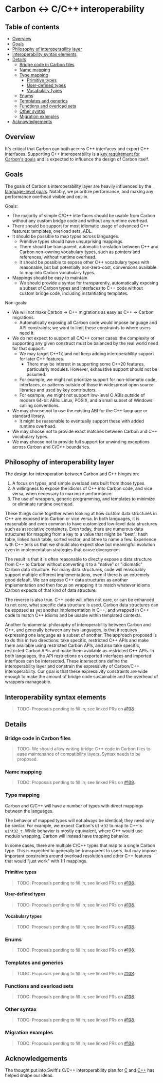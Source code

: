 # Carbon &lt;-> C/C++ interoperability

<!--
Part of the Carbon Language project, under the Apache License v2.0 with LLVM
Exceptions. See /LICENSE for license information.
SPDX-License-Identifier: Apache-2.0 WITH LLVM-exception
-->

## Table of contents

<!-- toc -->

- [Overview](#overview)
- [Goals](#goals)
- [Philosophy of interoperability layer](#philosophy-of-interoperability-layer)
- [Interoperability syntax elements](#interoperability-syntax-elements)
- [Details](#details)
  - [Bridge code in Carbon files](#bridge-code-in-carbon-files)
  - [Name mapping](#name-mapping)
  - [Type mapping](#type-mapping)
    - [Primitive types](#primitive-types)
    - [User-defined types](#user-defined-types)
    - [Vocabulary types](#vocabulary-types)
  - [Enums](#enums)
  - [Templates and generics](#templates-and-generics)
  - [Functions and overload sets](#functions-and-overload-sets)
  - [Other syntax](#other-syntax)
  - [Migration examples](#migration-examples)
- [Acknowledgements](#acknowledgements)

<!-- tocstop -->

## Overview

It's critical that Carbon can both access C++ interfaces and export C++
interfaces. Supporting C++ interoperability is a
[key requirement for Carbon's goals](/docs/project/goals.md) and is expected to
influence the design of Carbon itself.

## Goals

The goals of Carbon's interoperability layer are heavily influenced by the
[language-level goals](/docs/project/goals.md). Notably, we prioritize
performance, and making any performance overhead visible and opt-in.

Goals:

- The majority of simple C/C++ interfaces should be usable from Carbon without
  any custom bridge code and without any runtime overhead.
- There should be support for most idiomatic usage of advanced C++ features:
  templates, overload sets, ADL.
- It should be possible to map types across languages.
  - Primitive types should have unsurprising mappings.
  - There should be transparent, automatic translation between C++ and Carbon
    non-owning vocabulary types, such as pointers and references, without
    runtime overhead.
  - It should be possible to expose other C++ vocabulary types with reasonable,
    but but potentially non-zero-cost, conversions available to map into Carbon
    vocabulary types.
- Mappings should be easy to maintain.
  - We should provide a syntax for transparently, automatically exposing a
    subset of Carbon types and interfaces to C++ code without custom bridge
    code, including instantiating templates.

Non-goals:

- We will not make Carbon -> C++ migrations as easy as C++ -> Carbon migrations.
  - Automatically exposing all Carbon code would impose language and API
    constraints; we want to limit these constraints to where users need it.
- We do not expect to support all C/C++ corner cases: the complexity of
  supporting any given construct must be balanced by the real world need for
  that support.
  - We may target C++17, and not keep adding interoperability support for later
    C++ features.
    - There may be interest in supporting some C++20 features, particularly
      modules. However, exhaustive support should not be assumed.
  - For example, we might not prioritize support for non-idiomatic code,
    interfaces, or patterns outside of those in widespread open source libraries
    and used by key contributors.
  - For example, we might not support low-level C ABIs outside of modern 64-bit
    ABIs: Linux, POSIX, and a small subset of Windows' calling conventions.
- We may choose not to use the existing ABI for the C++ language or standard
  library.
  - It might be reasonable to eventually support these with added runtime
    overhead.
- We may choose not to provide exact matches between Carbon and C++ vocabulary
  types.
- We may choose not to provide full support for unwinding exceptions across
  Carbon and C/C++ boundaries.

## Philosophy of interoperability layer

The design for interoperation between Carbon and C++ hinges on:

1. A focus on types, and simple overload sets built from those types.
2. A willingness to expose the idioms of C++ into Carbon code, and vice versa,
   when necessary to maximize performance.
3. The use of wrappers, generic programming, and templates to minimize or
   eliminate runtime overhead.

These things come together when looking at how custom data structures in C++ are
exposed into Carbon or vice versa. In both languages, it is reasonable and even
common to have customized low-level data structures such as associative
containers. Even today, there are numerous data structures for mapping from a
key to a value that might be "best": hash table, linked hash table, sorted
vector, and btree to name a few. Experience with C++ tells us that we should
also expect slow but meaningful evolution even in implementation strategies that
cause divergence.

The result is that it is often reasonable to directly expose a data structure
from C++ to Carbon without converting it to a "native" or "idiomatic" Carbon
data structure. For many data structures, code will reasonably support multiple
different implementations, even if there is an extremely good default. We can
expose C++ data structures as another implementation and then focus on wrapping
it to match whatever idioms Carbon expects of that kind of data structure.

The reverse is also true. C++ code will often not care, or can be enhanced to
not care, what specific data structure is used. Carbon data structures can be
exposed as yet another implementation in C++, and wrapped in C++ code to match
C++ idioms and be usable within templated contexts.

Another fundamental philosophy of interoperability between Carbon and C++, and
generally between any two languages, is that it requires expressing one language
as a subset of another. The approach proposed is to do this in two directions:
take specific, restricted C++ APIs and make them available using restricted
Carbon APIs, and also take specific, restricted Carbon APIs and make them
available as restricted C++ APIs. In both languages, the API restrictions on
exported interfaces and imported interfaces can be intersected. These
intersections define the interoperability layer and constrain the expressivity
of Carbon/C++ interoperability. Our goal is that these expressivity constraints
are wide enough to make the amount of bridge code sustainable and the overhead
of wrappers manageable.

## Interoperability syntax elements

> TODO: Proposals pending to fill in; see linked PRs on
> [#108](https://github.com/carbon-language/carbon-lang/pull/108).

## Details

### Bridge code in Carbon files

> TODO: We should allow writing bridge C++ code in Carbon files to ease
> maintenance of compatibility layers. Syntax needs to be proposed.

### Name mapping

> TODO: Proposals pending to fill in; see linked PRs on
> [#108](https://github.com/carbon-language/carbon-lang/pull/108).

### Type mapping

Carbon and C/C++ will have a number of types with direct mappings between the
languages.

The behavior of mapped types will not always be identical; they need only be
similar. For example, we expect Carbon's `UInt32` to map to C++'s `uint32_t`.
While behavior is mostly equivalent, where C++ would use modulo wrapping, Carbon
will instead have trapping behavior.

In some cases, there are multiple C/C++ types that map to a single Carbon type.
This is expected to generally be transparent to users, but may impose important
constraints around overload resolution and other C++ features that would "just
work" with 1:1 mappings.

#### Primitive types

> TODO: Proposals pending to fill in; see linked PRs on
> [#108](https://github.com/carbon-language/carbon-lang/pull/108).

#### User-defined types

> TODO: Proposals pending to fill in; see linked PRs on
> [#108](https://github.com/carbon-language/carbon-lang/pull/108).

#### Vocabulary types

> TODO: Proposals pending to fill in; see linked PRs on
> [#108](https://github.com/carbon-language/carbon-lang/pull/108).

### Enums

> TODO: Proposals pending to fill in; see linked PRs on
> [#108](https://github.com/carbon-language/carbon-lang/pull/108).

### Templates and generics

> TODO: Proposals pending to fill in; see linked PRs on
> [#108](https://github.com/carbon-language/carbon-lang/pull/108).

### Functions and overload sets

> TODO: Proposals pending to fill in; see linked PRs on
> [#108](https://github.com/carbon-language/carbon-lang/pull/108).

### Other syntax

> TODO: Proposals pending to fill in; see linked PRs on
> [#108](https://github.com/carbon-language/carbon-lang/pull/108).

### Migration examples

> TODO: Proposals pending to fill in; see linked PRs on
> [#108](https://github.com/carbon-language/carbon-lang/pull/108).

## Acknowledgements

The thought put into Swift's C/C++ interoperability plan for
[C](https://github.com/apple/swift/blob/master/docs/HowSwiftImportsCAPIs.md) and
[C++](https://github.com/apple/swift/blob/master/docs/CppInteroperabilityManifesto.md)
has helped shape our ideas.
